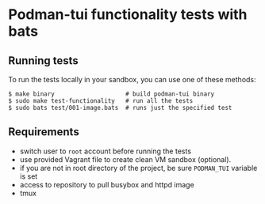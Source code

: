 # Podman-tui functionality tests with bats

## Running tests

To run the tests locally in your sandbox, you can use one of these methods:

```shell
$ make binary                    # build podman-tui binary
$ sudo make test-functionality   # run all the tests
$ sudo bats test/001-image.bats  # runs just the specified test
```

## Requirements
- switch user to `root` account before running the tests
- use provided Vagrant file to create clean VM sandbox (optional).
- if you are not in root directory of the project, be sure `PODMAN_TUI` variable is set
- access to repository to pull busybox and httpd image
- tmux
